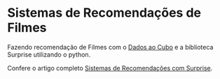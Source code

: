 # Sistemas de Recomendações de Filmes

Fazendo recomendação de Filmes com o [Dados ao Cubo](https://www.dadosaocubo.com/) e a biblioteca Surprise utilizando o python.

Confere o artigo completo [Sistemas de Recomendações com Surprise](https://dadosaocubo.com/sistemas-de-recomendacoes-com-surprise/).
